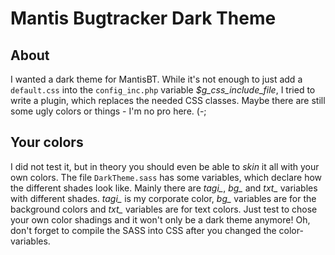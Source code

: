 # Mantis Bugtracker Dark Theme

## About

I wanted a dark theme for MantisBT. While it's not enough to just add a `default.css` into the `config_inc.php` variable *$g_css_include_file*, I tried to write a plugin, which replaces the needed CSS classes. Maybe there are still some ugly colors or things - I'm no pro here. (-;

## Your colors

I did not test it, but in theory you should even be able to *skin* it all with your own colors. The file `DarkTheme.sass` has some variables, which declare how the different shades look like. Mainly there are *tagi_*, *bg_* and *txt_* variables with different shades. *tagi_* is my corporate color, *bg_* variables are for the background colors and *txt_* variables are for text colors. Just test to chose your own color shadings and it won't only be a dark theme anymore! Oh, don't forget to compile the SASS into CSS after you changed the color-variables.